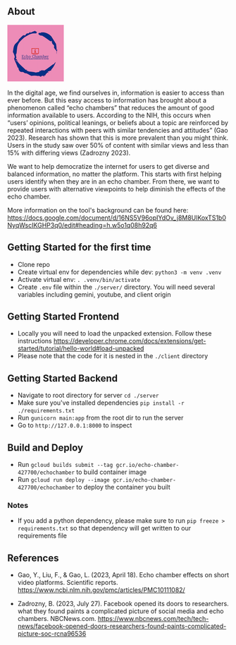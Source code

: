 ## About
![alt text](https://github.com/chumomega/echo_chamber/blob/main/client/echo-chamber-high-resolution-logo-small.png?raw=true)

In the digital age, we find ourselves in, information is easier to access than ever before. But this easy access to information has brought about a phenomenon called “echo chambers” that reduces the amount of good information available to users. According to the NIH, this occurs when “users’ opinions, political leanings, or beliefs about a topic are reinforced by repeated interactions with peers with similar tendencies and attitudes” (Gao 2023). Research has shown that this is more prevalent than you might think. Users in the study saw over 50% of content with similar views and less than 15% with differing views (Zadrozny 2023). 

We want to help democratize the internet for users to get diverse and balanced information, no matter the platform. This starts with first helping users identify when they are in an echo chamber. From there, we want to provide users with alternative viewpoints to help diminish the effects of the echo chamber.

More information on the tool's background can be found here: https://docs.google.com/document/d/16NS5V96opIYdOv_j8M8UlKoxTS1b0NyqWscIKGHP3q0/edit#heading=h.w5o1q08h92q6

## Getting Started for the first time
- Clone repo
- Create virtual env for dependencies while dev: `python3 -m venv .venv`
- Activate virtual env: `. .venv/bin/activate`
- Create `.env` file within the `./server/` directory. You will need several variables including gemini, youtube, and client origin

## Getting Started Frontend
- Locally you will need to load the unpacked extension. Follow these instructions https://developer.chrome.com/docs/extensions/get-started/tutorial/hello-world#load-unpacked
 - Please note that the code for it is nested in the `./client` directory


## Getting Started Backend
- Navigate to root directory for server `cd ./server`
- Make sure you've installed dependencies `pip install -r ./requirements.txt`
- Run `gunicorn main:app` from the root dir to run the server
- Go to `http://127.0.0.1:8000` to inspect

## Build and Deploy
- Run `gcloud builds submit --tag gcr.io/echo-chamber-427700/echochamber` to build container image
- Run `gcloud run deploy --image gcr.io/echo-chamber-427700/echochamber` to deploy the container you built

### Notes
- If you add a python dependency, please make sure to run `pip freeze > requirements.txt` so that dependency will get written to our requirements file



## References
- Gao, Y., Liu, F., & Gao, L. (2023, April 18). Echo chamber effects on short video platforms. Scientific reports. https://www.ncbi.nlm.nih.gov/pmc/articles/PMC10111082/ 

- Zadrozny, B. (2023, July 27). Facebook opened its doors to researchers. what they found paints a complicated picture of social media and echo chambers. NBCNews.com. https://www.nbcnews.com/tech/tech-news/facebook-opened-doors-researchers-found-paints-complicated-picture-soc-rcna96536 

